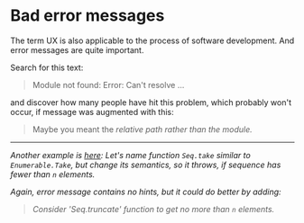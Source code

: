 # Bad error messages

The term UX is also applicable to the process of software development.
And error messages are quite important.

Search for this text:

> Module not found: Error: Can't resolve ...

and discover how many people have hit this problem, which probably won't occur, if message was augmented with this:

> Maybe you meant the <em>relative<em/> path rather than the module.

----

Another example is [here](https://github.com/dotnet/fsharp/issues/9490#issue-640921496): Let's name function `Seq.take`
similar to `Enumerable.Take`, but change its semantics, so it throws, if sequence has fewer than `n` elements. 
 
Again, error message contains no hints, but it could do better by adding:
 
> Consider 'Seq.truncate' function to get no more than `n` elements.
